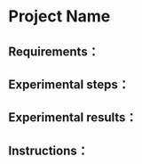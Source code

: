 # Project Name



## Requirements：



## Experimental steps：



## Experimental results：



## Instructions： 


